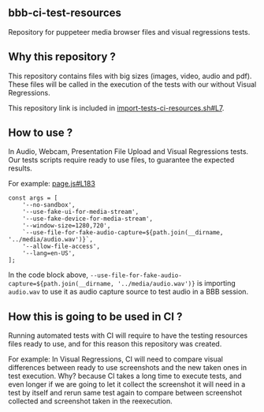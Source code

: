 ## bbb-ci-test-resources

Repository for puppeteer media browser files and visual regressions tests.

## Why this repository ?

This repository contains files with big sizes (images, video, audio and pdf). These files will be called in the execution of the tests with our without Visual Regressions.

This repository link is included in [import-tests-ci-resources.sh#L7](https://github.com/daminebenq/bigbluebutton/blob/develop-updated/bigbluebutton-html5/tests/puppeteer/import-tests-ci-resources.sh#L7).

## How to use ?

In Audio, Webcam, Presentation File Upload and Visual Regressions tests. Our tests scripts require ready to use files, to guarantee the expected results.

For example: [page.js#L183](https://github.com/daminebenq/bigbluebutton/blob/develop-updated/bigbluebutton-html5/tests/puppeteer/core/page.js#L183)

```
const args = [
    '--no-sandbox',
    '--use-fake-ui-for-media-stream',
    '--use-fake-device-for-media-stream',
    '--window-size=1280,720',
    `--use-file-for-fake-audio-capture=${path.join(__dirname, '../media/audio.wav')}`,
    '--allow-file-access',
    '--lang=en-US',
];
```

In the code block above, `--use-file-for-fake-audio-capture=${path.join(__dirname, '../media/audio.wav')}` is importing `audio.wav` to use it as audio capture source to test audio in a BBB session.

## How this is going to be used in CI ?

Running automated tests with CI will require to have the testing resources files ready to use, and for this reason this repository was created.

For example: In Visual Regressions, CI will need to compare visual differences between ready to use screenshots and the new taken ones in test execution. Why? because CI takes a long time to execute tests, and even longer if we are going to let it collect the screenshot it will need in a test by itself and rerun same test again to compare between screenshot collected and screenshot taken in the reexecution.

